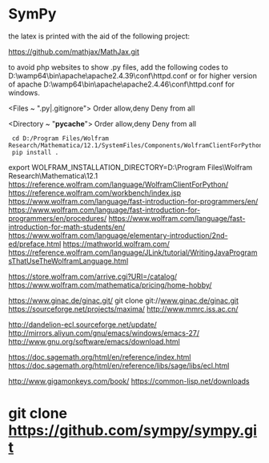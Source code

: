 # SymPy

the latex is printed with the aid of the following project:

https://github.com/mathjax/MathJax.git

to avoid php websites to show .py files, add the following codes to 
D:\wamp64\bin\apache\apache2.4.39\conf\httpd.conf
or for higher version of apache
D:\wamp64\bin\apache\apache2.4.46\conf\httpd.conf
for windows.

<Files ~ "\.py|\.gitignore">
Order allow,deny
Deny from all
</Files>

<Directory ~ "__pycache__">
Order allow,deny
Deny from all
</Directory>


     cd D:/Program Files/Wolfram Research/Mathematica/12.1/SystemFiles/Components/WolframClientForPython
     pip install .

 export WOLFRAM_INSTALLATION_DIRECTORY=D:\Program Files\Wolfram Research\Mathematica\12.1
 https://reference.wolfram.com/language/WolframClientForPython/
 https://reference.wolfram.com/workbench/index.jsp
 https://www.wolfram.com/language/fast-introduction-for-programmers/en/
 https://www.wolfram.com/language/fast-introduction-for-programmers/en/procedures/
 https://www.wolfram.com/language/fast-introduction-for-math-students/en/
 https://www.wolfram.com/language/elementary-introduction/2nd-ed/preface.html
 https://mathworld.wolfram.com/
 https://reference.wolfram.com/language/JLink/tutorial/WritingJavaProgramsThatUseTheWolframLanguage.html

 https://store.wolfram.com/arrive.cgi?URI=/catalog/
 https://www.wolfram.com/mathematica/pricing/home-hobby/

 https://www.ginac.de/ginac.git/
 git clone git://www.ginac.de/ginac.git
 https://sourceforge.net/projects/maxima/
 http://www.mmrc.iss.ac.cn/

 http://dandelion-ecl.sourceforge.net/update/
 http://mirrors.aliyun.com/gnu/emacs/windows/emacs-27/
 http://www.gnu.org/software/emacs/download.html

 https://doc.sagemath.org/html/en/reference/index.html
 https://doc.sagemath.org/html/en/reference/libs/sage/libs/ecl.html

 http://www.gigamonkeys.com/book/
 https://common-lisp.net/downloads

 
# git clone https://github.com/sympy/sympy.git 